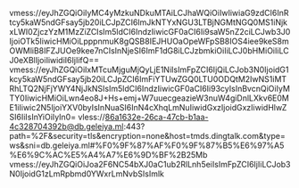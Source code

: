 vmess://eyJhZGQiOiIyMC4yMzkuNDkuMTAiLCJhaWQiOiIwIiwiaG9zdCI6InRtcy5kaW5ndGFsay5jb20iLCJpZCI6ImJkNTYxNGU3LTBjNGMtNGQ0MS1iNjkxLWI0ZjczYzM1MzZiZCIsIm5ldCI6IndzIiwicGF0aCI6Ii9saW5nZ2ciLCJwb3J0IjoiOTk5IiwicHMiOiLpppnmuK8gQSB8IEJHUOaOpeWFpSB8IOS4iee9keS8mOWMliB8IFZJUOe9kee7nCIsInNjeSI6ImF1dG8iLCJzbmkiOiIiLCJ0bHMiOiIiLCJ0eXBlIjoiIiwidiI6IjIifQ==
vmess://eyJhZGQiOiIxMTcuMjguMjQyLjE1NiIsImFpZCI6IjQiLCJob3N0IjoidG1kcy5kaW5ndGFsay5jb20iLCJpZCI6ImFiYTUwZGQ0LTU0ODQtM2IwNS1iMTRhLTQ2NjFjYWY4NjJkNSIsIm5ldCI6IndzIiwicGF0aCI6Ii93cyIsInBvcnQiOiIyMTY0IiwicHMiOiLwn4eo8J+Hs+emj+W7uuecgeazieW3nuW4giDnlLXkv6E0ME1iIiwic2N5IjoiYXV0byIsInNuaSI6InN4cXhqLmNuIiwidGxzIjoidGxzIiwidHlwZSI6IiIsInYiOiIyIn0=
vless://86a1632e-26ca-47cb-b1aa-4c328704392b@db.geleiya.ml:443?path=%2F&security=tls&encryption=none&host=tmds.dingtalk.com&type=ws&sni=db.geleiya.ml#%F0%9F%87%AF%F0%9F%87%B5%E6%97%A5%E6%9C%AC%E5%A4%A7%E6%9D%BF%2B25Mb
vmess://eyJhZGQiOiJoa2F6NC54bXJ0aC1ub2RlLnh5eiIsImFpZCI6IjIiLCJob3N0IjoidG1zLmRpbmd0YWxrLmNvbSIsImlk
